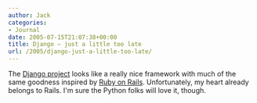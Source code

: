 ```yaml
---
author: Jack
categories:
- Journal
date: 2005-07-15T21:07:38+00:00
title: Django – just a little too late
url: /2005/django-just-a-little-too-late/
---
```


The [Django project][1] looks like a really nice framework with much of the same goodness inspired by [Ruby on Rails][2]. Unfortunately, my heart already belongs to Rails. I'm sure the Python folks will love it, though.

 [1]: http://djangoproject.com
 [2]: http://www.rubyonrails.org